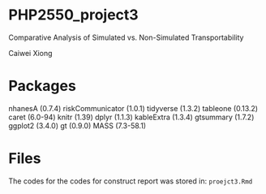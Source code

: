 # PHP2550_project3


Comparative Analysis of Simulated vs. Non-Simulated Transportability


Caiwei Xiong 


# Packages

nhanesA (0.7.4)
riskCommunicator (1.0.1)
tidyverse (1.3.2)
tableone (0.13.2)
caret (6.0-94)
knitr (1.39)
dplyr (1.1.3)
kableExtra (1.3.4)
gtsummary (1.7.2)
ggplot2 (3.4.0)
gt (0.9.0)
MASS (7.3-58.1)



# Files

The codes for the codes for construct report was stored in: `proejct3.Rmd` 

